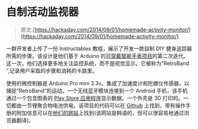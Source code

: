 # 自制活动监视器

> 原文:[https://hackaday.com/2014/09/01/homemade-activity-monitor/](https://hackaday.com/2014/09/01/homemade-activity-monitor/)

一群开发者上传了一份 Instructables 教程，展示了开发一款自制 DIY 健身追踪器所需的步骤。该设计是他们基于 Arduino 的[可穿戴智能手表项目](http://www.instructables.com/id/Make-your-own-smart-watch/?ALLSTEPS)的第二次迭代。这一次，他们选择更多地关注监控系统，而不是视觉显示。它被称为“RetroBand ”,记录用户采取的步骤和消耗的卡路里。

使用的微控制器是 Arduino Pro mini 3.3v。集成了加速度计和陀螺仪传感器，以捕捉“RetroBand”的运动。一个无线蓝牙模块连接到一个 Android 手机，该手机通过一个包含图表的 [Play Store 应用程序](https://play.google.com/store/apps/details?id=com.hardcopy.retroband)显示数据。一个外壳是 3D 打印的。一切都由一节锂聚合物电池供电。该项目的代码可以在 [Github](https://github.com/godstale/retroband) 上找到，带有操作手册的附加信息可以在[他们的网站](http://www.hardcopyworld.com/ngine/aduino/index.php/archives/871)上找到(该网站是韩语的，但可以很容易地通过浏览器翻译)。